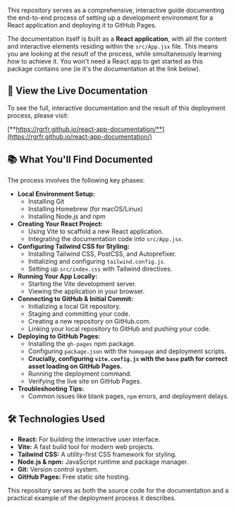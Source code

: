 This repository serves as a comprehensive, interactive guide documenting the end-to-end process of setting up a development environment for a React application and deploying it to GitHub Pages. 

The documentation itself is built as a **React application**, with all the content and interactive elements residing within the `src/App.jsx` file. This means you are looking at the *result* of the process, while simultaneously learning *how* to achieve it. You won't need a React app to get started as this package contains one (ie it's the documentation at the link below).

## **🚀 View the Live Documentation**

To see the full, interactive documentation and the result of this deployment process, please visit:

[**https://rgrfr.github.io/react-app-documentation/**](https://rgrfr.github.io/react-app-documentation/)

## **📚 What You'll Find Documented**

The process involves the following key phases:

* **Local Environment Setup:**  
  * Installing Git  
  * Installing Homebrew (for macOS/Linux)  
  * Installing Node.js and npm  
* **Creating Your React Project:**  
  * Using Vite to scaffold a new React application.  
  * Integrating the documentation code into `src/App.jsx`.  
* **Configuring Tailwind CSS for Styling:**  
  * Installing Tailwind CSS, PostCSS, and Autoprefixer.  
  * Initializing and configuring `tailwind.config.js`.  
  * Setting up `src/index.css` with Tailwind directives.  
* **Running Your App Locally:**  
  * Starting the Vite development server.  
  * Viewing the application in your browser.  
* **Connecting to GitHub & Initial Commit:**  
  * Initializing a local Git repository.  
  * Staging and committing your code.  
  * Creating a new repository on GitHub.com.  
  * Linking your local repository to GitHub and pushing your code.  
* **Deploying to GitHub Pages:**  
  * Installing the `gh-pages` npm package.  
  * Configuring `package.json` with the `homepage` and deployment scripts.  
  * **Crucially, configuring `vite.config.js` with the `base` path for correct asset loading on GitHub Pages.**  
  * Running the deployment command.  
  * Verifying the live site on GitHub Pages.  
* **Troubleshooting Tips:**  
  * Common issues like blank pages, `npm` errors, and deployment delays.

## **🛠️ Technologies Used**

* **React:** For building the interactive user interface.  
* **Vite:** A fast build tool for modern web projects.  
* **Tailwind CSS:** A utility-first CSS framework for styling.  
* **Node.js & npm:** JavaScript runtime and package manager.  
* **Git:** Version control system.  
* **GitHub Pages:** Free static site hosting.

This repository serves as both the source code for the documentation and a practical example of the deployment process it describes.

